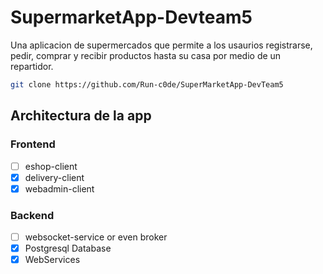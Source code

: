 # SupermarketApp-Devteam5

Una aplicacion de supermercados que permite a los usaurios registrarse, pedir, comprar y recibir productos hasta su casa por medio de un repartidor.


```bash
git clone https://github.com/Run-c0de/SuperMarketApp-DevTeam5
```

## Architectura de la app
### Frontend

- [ ] eshop-client
- [x] delivery-client
- [x] webadmin-client

### Backend

- [ ] websocket-service or even broker
- [x] Postgresql Database
- [x] WebServices 
```
